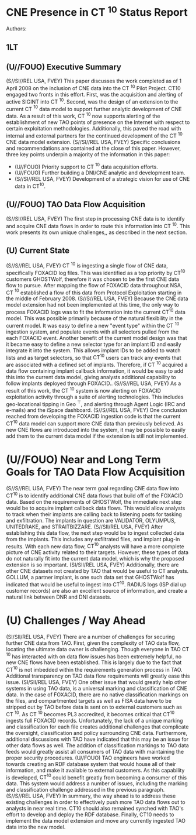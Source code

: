 # CNE Presence in CT ${ }^{10}$ Status Report 

Authors:

## 1LT

## (U//FOUO) Executive Summary

(S//SI//REL USA, FVEY) This paper discusses the work completed as of 1 April 2008 on the inclusion of CNE data into the CT ${ }^{10}$ Pilot Project. CT10 engaged two fronts in this effort. First, was the acquisition and alerting of active SIGINT into CT $^{10}$. Second, was the design of an extension to the current CT ${ }^{10}$ data model to support further analytic development of CNE data. As a result of this work, CT ${ }^{10}$ now supports alerting of the establishment of new TAO points of presence on the Internet with respect to certain exploitation methodologies. Additionally, this paved the road with internal and external partners for the continued development of the CT ${ }^{10}$ CNE data model extension.
(S//SI//REL USA, FVEY) Specific conclusions and recommendations are contained at the close of this paper. However, three key points underpin a majority of the information in this paper:

- (U//FOUO) Priority support to CT ${ }^{10}$ data acquisition efforts.
- (U//FOUO) Further building a DNI/CNE analytic and development team.
- (S//SI//REL USA, FVEY) Development of a strategic vision for use of CNE data in $\mathrm{CT}^{10}$.


## (U//FOUO) TAO Data Flow Acquisition

(S//SI//REL USA, FVEY) The first step in processing CNE data is to identify and acquire CNE data flows in order to route this information into CT ${ }^{10}$. This work presents its own unique challenges,, as described in the next section.

## (U) Current State
(S//S//REL USA, FVEY) CT ${ }^{10}$ is ingesting a single flow of CNE data, specifically FOXACID log files. This was identified as a top priority by $\mathrm{CT}^{10}$ customers GHOSTWolf, therefore it was chosen to be the first CNE data flow to pursue. After mapping the flow of FOXACID data throughout NSA, CT ${ }^{10}$ established a flow of this data from Protocol Exploitation starting in the middle of February 2008.
(S//S//REL USA, FVEY) Because the CNE data model extension had not been implemented at this time, the only way to process FOXACID logs was to fit the information into the current $\mathrm{CT}^{10}$ data model. This was possible primarily because of the natural flexibility in the current model. It was easy to define a new "event type" within the CT ${ }^{10}$ ingestion system, and populate events with all selectors pulled from the each FOXACID event. Another benefit of the current model design was that it became easy to define a new selector type for an implant ID and easily integrate it into the system. This allows implant IDs to be added to watch lists and as target selectors, so that $\mathrm{CT}^{10}$ users can track any events that are associated with a defined set of implants. Therefore, if CT ${ }^{10}$ acquired a data flow containing implant callback information, it would be easy to add this into the current data model, giving analysts additional capability to follow implants deployed through FOXACID..
(S//S//REL USA, FVEY) As a result of this work, the CT ${ }^{10}$ system is now alerting on FOXACID exploitation activity through a suite of alerting technologies. This includes geo-locational tipping in Geo ${ }^{\top}$, and alerting through Agent Logic (IRC and e-mails) and the iSpace dashboard.
(S//S//REL USA, FVEY) One conclusion reached from developing the FOXACID ingestion code is that the current $\mathrm{CT}^{10}$ data model can support more CNE data than previously believed. As new CNE flows are introduced into the system, it may be possible to easily add them to the current data model if the extension is still not implemented.

# (U//FOUO) Near and Long Term Goals for TAO Data Flow Acquisition 

(S//S//REL USA, FVEY) The near term goal regarding CNE data flow into $\mathrm{CT}^{10}$ is to identify additional CNE data flows that build off of the FOXACID data. Based on the requirements of GHOSTWolf, the immediate next step would be to acquire implant callback data flows. This would allow analysts to track when their implants are calling back to listening posts for tasking and exfiltration. The implants in question are VALIDATOR, OLYUMPUS, UNITEDRAKE, and STRAITBIZZARE.
(S//SII/REL USA, FVEY) After establishing this data flow, the next step would be to ingest collected data from the implants. This includes any exfiltrated files, and implant plug-in results. With each new data flow, $\mathrm{CT}^{10}$ analysts will have a more complete picture of CNE activity related to their targets. However, these types of data do not naturally fit into the current data model, which is why the proposed extension is so important.
(SI/SII/REL USA, FVEY) Additionally, there are other CNE datasets not created by TAO that would be useful to CT analysts. GOLLUM, a partner implant, is one such data set that GHOSTWolf has indicated that would be useful to ingest into $\mathrm{CT}^{10}$. RADIUS logs (ISP dial up customer records) are also an excellent source of information, and create a natural link between DNR and DNI datasets.

# (U) Challenges / Way Ahead 

(SI/SII/REL USA, FVEY) There are a number of challenges for securing further CNE data from TAO. First, given the complexity of TAO data flow, locating the ultimate data owner is challenging. Though everyone in TAO CT ${ }^{10}$ has interacted with on data flow issues has been extremely helpful, no new CNE flows have been established. This is largely due to the fact that $\mathrm{CT}^{10}$ is not imbedded within the requirements generation process in TAO. Additional transparency on TAO data flow requirements will greatly ease this issue.
(SI/SII/REL USA, FVEY) One other issue that would greatly help other systems in using TAO data, is a universal marking and classification of CNE data. In the case of FOXACID, there are no native classification markings on the files, and compartmented targets as well as FISA data have to be stripped out by TAO before data is sent on to external customers such as CT ${ }^{10}$. As CT ${ }^{10}$ becomes PL3 accredited, it becomes critical that $\mathrm{CT}^{10}$ ingests full FOXACID records.
Unfortunately, the lack of a unique marking and classification for each file creates additional challenges that complicate the oversight, classification and policy surrounding CNE data. Furthermore, additional discussions with TAO have indicated that this may be an issue for other data flows as well. The addition of classification markings to TAO data feeds would greatly assist all consumers of TAO data with maintaining the proper security procedures.
(U//FOUO) TAO engineers have worked towards creating an RDF database system that would house all of their information, and make it available to external customers. As this capability is developed, $\mathrm{CT}^{10}$ could benefit greatly from becoming a consumer of this data. This system would address a number of issues, including the marking and classification challenge addressed in the previous paragraph.
(S//S//REL USA, FVEY) In summary, the way ahead is to address these existing challenges in order to effectively push more TAO data flows out to analysts in near real time. CT10 should also remained synched with TAO's effort to develop and deploy the RDF database. Finally, CT10 needs to implement the data model extension and move any currently ingested TAO data into the new model.
